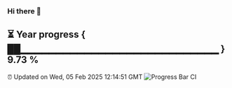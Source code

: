 ### Hi there 👋
⏳ Year progress { ██▁▁▁▁▁▁▁▁▁▁▁▁▁▁▁▁▁▁▁▁▁▁▁▁▁▁▁▁ } 9.73 %
---
⏰ Updated on Wed, 05 Feb 2025 12:14:51 GMT
![Progress Bar CI](https://github.com/Moyi321/Moyi321/workflows/Progress%20Bar%20CI/badge.svg)
